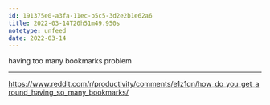 ```yaml
---
id: 191375e0-a3fa-11ec-b5c5-3d2e2b1e62a6
title: 2022-03-14T20h51m49.950s
notetype: unfeed
date: 2022-03-14
---
```

having too many bookmarks problem

---

https://www.reddit.com/r/productivity/comments/e1z1qn/how_do_you_get_around_having_so_many_bookmarks/